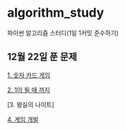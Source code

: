 # algorithm_study
파이썬 알고리즘 스터디(1일 1커밋 준수하기)

## 12월 22일 푼 문제
  [1. 숫자 카드 게임](https://github.com/8282qwe/algorithm_study/blob/master/그리디%20알고리즘/숫자카드%20게임(p.39).py)
  
  [2. 1이 될 때 까지](https://github.com/8282qwe/algorithm_study/blob/master/그리디%20알고리즘/1이%20될%20때까지(p.99).py)
  
  [3. 왕실의 나이트]
  
  [4. 게임 개발](https://github.com/8282qwe/algorithm_study/blob/master/구현/게임%20개발(p.118).py)
